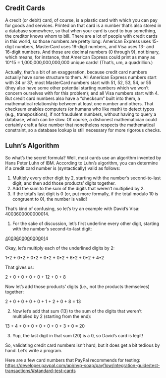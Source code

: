 ## Credit Cards

A credit (or debit) card, of course, is a plastic card with which you can pay for goods and services. Printed on that card is a number that’s also stored in a database somewhere, so that when your card is used to buy something, the creditor knows whom to bill. There are a lot of people with credit cards in this world, so those numbers are pretty long: American Express uses 15-digit numbers, MasterCard uses 16-digit numbers, and Visa uses 13- and 16-digit numbers. And those are decimal numbers (0 through 9), not binary, which means, for instance, that American Express could print as many as 10^15 = 1,000,000,000,000,000 unique cards! (That’s, um, a quadrillion.)

Actually, that’s a bit of an exaggeration, because credit card numbers actually have some structure to them. All American Express numbers start with 34 or 37; most MasterCard numbers start with 51, 52, 53, 54, or 55 (they also have some other potential starting numbers which we won’t concern ourselves with for this problem); and all Visa numbers start with 4. But credit card numbers also have a “checksum” built into them, a mathematical relationship between at least one number and others. That checksum enables computers (or humans who like math) to detect typos (e.g., transpositions), if not fraudulent numbers, without having to query a database, which can be slow. Of course, a dishonest mathematician could certainly craft a fake number that nonetheless respects the mathematical constraint, so a database lookup is still necessary for more rigorous checks.

## Luhn’s Algorithm

So what’s the secret formula? Well, most cards use an algorithm invented by Hans Peter Luhn of IBM. According to Luhn’s algorithm, you can determine if a credit card number is (syntactically) valid as follows:

1. Multiply every other digit by 2, starting with the number’s second-to-last digit, and then add those products’ digits together.
2. Add the sum to the sum of the digits that weren’t multiplied by 2.
3. If the total’s last digit is 0 (or, put more formally, if the total modulo 10 is congruent to 0), the number is valid!

That’s kind of confusing, so let’s try an example with David’s Visa: 4003600000000014.

1. For the sake of discussion, let’s first underline every other digit, starting with the number’s second-to-last digit:
  
  <u>4</u>0<u>0</u>3<u>6</u>0<u>0</u>0<u>0</u>0<u>0</u>0<u>0</u>0<u>1</u>4
  
  Okay, let’s multiply each of the underlined digits by 2:
  
  1•2 + 0•2 + 0•2 + 0•2 + 0•2 + 6•2 + 0•2 + 4•2
  
  That gives us:
  
  2 + 0 + 0 + 0 + 0 + 12 + 0 + 8
  
  Now let’s add those products’ digits (i.e., not the products themselves) together:
  
  2 + 0 + 0 + 0 + 0 + 1 + 2 + 0 + 8 = 13
  
2. Now let’s add that sum (13) to the sum of the digits that weren’t multiplied by 2 (starting from the end):
  
  13 + 4 + 0 + 0 + 0 + 0 + 0 + 3 + 0 = 20
  
3. Yup, the last digit in that sum (20) is a 0, so David’s card is legit!
  

So, validating credit card numbers isn’t hard, but it does get a bit tedious by hand. Let’s write a program.

Here are a few card numbers that PayPal recommends for testing:
https://developer.paypal.com/api/nvp-soap/payflow/integration-guide/test-transactions/#standard-test-cards
